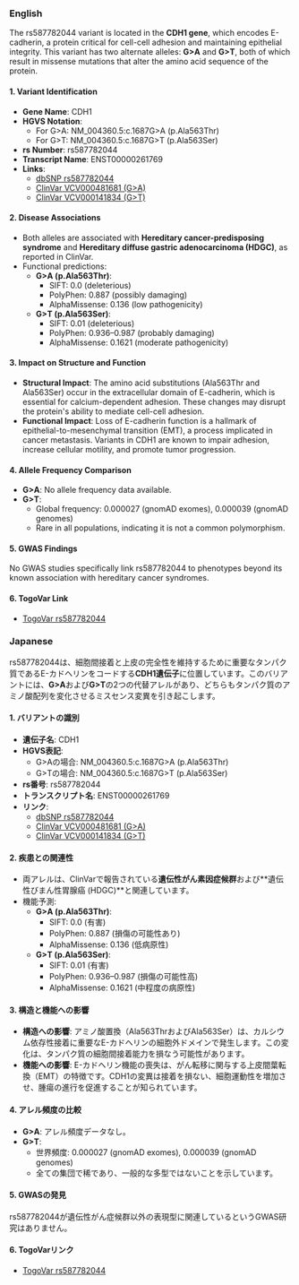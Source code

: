 ### English
The rs587782044 variant is located in the **CDH1 gene**, which encodes E-cadherin, a protein critical for cell-cell adhesion and maintaining epithelial integrity. This variant has two alternate alleles: **G>A** and **G>T**, both of which result in missense mutations that alter the amino acid sequence of the protein.

#### 1. **Variant Identification**
- **Gene Name**: CDH1
- **HGVS Notation**:
  - For G>A: NM_004360.5:c.1687G>A (p.Ala563Thr)
  - For G>T: NM_004360.5:c.1687G>T (p.Ala563Ser)
- **rs Number**: rs587782044
- **Transcript Name**: ENST00000261769
- **Links**:
  - [dbSNP rs587782044](https://identifiers.org/dbsnp/rs587782044)
  - [ClinVar VCV000481681 (G>A)](https://www.ncbi.nlm.nih.gov/clinvar/variation/481681)
  - [ClinVar VCV000141834 (G>T)](https://www.ncbi.nlm.nih.gov/clinvar/variation/141834)

#### 2. **Disease Associations**
- Both alleles are associated with **Hereditary cancer-predisposing syndrome** and **Hereditary diffuse gastric adenocarcinoma (HDGC)**, as reported in ClinVar.
- Functional predictions:
  - **G>A (p.Ala563Thr)**:
    - SIFT: 0.0 (deleterious)
    - PolyPhen: 0.887 (possibly damaging)
    - AlphaMissense: 0.136 (low pathogenicity)
  - **G>T (p.Ala563Ser)**:
    - SIFT: 0.01 (deleterious)
    - PolyPhen: 0.936–0.987 (probably damaging)
    - AlphaMissense: 0.1621 (moderate pathogenicity)

#### 3. **Impact on Structure and Function**
- **Structural Impact**: The amino acid substitutions (Ala563Thr and Ala563Ser) occur in the extracellular domain of E-cadherin, which is essential for calcium-dependent adhesion. These changes may disrupt the protein's ability to mediate cell-cell adhesion.
- **Functional Impact**: Loss of E-cadherin function is a hallmark of epithelial-to-mesenchymal transition (EMT), a process implicated in cancer metastasis. Variants in CDH1 are known to impair adhesion, increase cellular motility, and promote tumor progression.

#### 4. **Allele Frequency Comparison**
- **G>A**: No allele frequency data available.
- **G>T**:
  - Global frequency: 0.000027 (gnomAD exomes), 0.000039 (gnomAD genomes)
  - Rare in all populations, indicating it is not a common polymorphism.

#### 5. **GWAS Findings**
No GWAS studies specifically link rs587782044 to phenotypes beyond its known association with hereditary cancer syndromes.

#### 6. **TogoVar Link**
- [TogoVar rs587782044](https://togovar.org/variant/rs587782044)

### Japanese
rs587782044は、細胞間接着と上皮の完全性を維持するために重要なタンパク質であるE-カドヘリンをコードする**CDH1遺伝子**に位置しています。このバリアントには、**G>A**および**G>T**の2つの代替アレルがあり、どちらもタンパク質のアミノ酸配列を変化させるミスセンス変異を引き起こします。

#### 1. **バリアントの識別**
- **遺伝子名**: CDH1
- **HGVS表記**:
  - G>Aの場合: NM_004360.5:c.1687G>A (p.Ala563Thr)
  - G>Tの場合: NM_004360.5:c.1687G>T (p.Ala563Ser)
- **rs番号**: rs587782044
- **トランスクリプト名**: ENST00000261769
- **リンク**:
  - [dbSNP rs587782044](https://identifiers.org/dbsnp/rs587782044)
  - [ClinVar VCV000481681 (G>A)](https://www.ncbi.nlm.nih.gov/clinvar/variation/481681)
  - [ClinVar VCV000141834 (G>T)](https://www.ncbi.nlm.nih.gov/clinvar/variation/141834)

#### 2. **疾患との関連性**
- 両アレルは、ClinVarで報告されている**遺伝性がん素因症候群**および**遺伝性びまん性胃腺癌 (HDGC)**と関連しています。
- 機能予測:
  - **G>A (p.Ala563Thr)**:
    - SIFT: 0.0 (有害)
    - PolyPhen: 0.887 (損傷の可能性あり)
    - AlphaMissense: 0.136 (低病原性)
  - **G>T (p.Ala563Ser)**:
    - SIFT: 0.01 (有害)
    - PolyPhen: 0.936–0.987 (損傷の可能性高)
    - AlphaMissense: 0.1621 (中程度の病原性)

#### 3. **構造と機能への影響**
- **構造への影響**: アミノ酸置換（Ala563ThrおよびAla563Ser）は、カルシウム依存性接着に重要なE-カドヘリンの細胞外ドメインで発生します。この変化は、タンパク質の細胞間接着能力を損なう可能性があります。
- **機能への影響**: E-カドヘリン機能の喪失は、がん転移に関与する上皮間葉転換（EMT）の特徴です。CDH1の変異は接着を損ない、細胞運動性を増加させ、腫瘍の進行を促進することが知られています。

#### 4. **アレル頻度の比較**
- **G>A**: アレル頻度データなし。
- **G>T**:
  - 世界頻度: 0.000027 (gnomAD exomes), 0.000039 (gnomAD genomes)
  - 全ての集団で稀であり、一般的な多型ではないことを示しています。

#### 5. **GWASの発見**
rs587782044が遺伝性がん症候群以外の表現型に関連しているというGWAS研究はありません。

#### 6. **TogoVarリンク**
- [TogoVar rs587782044](https://togovar.org/variant/rs587782044)